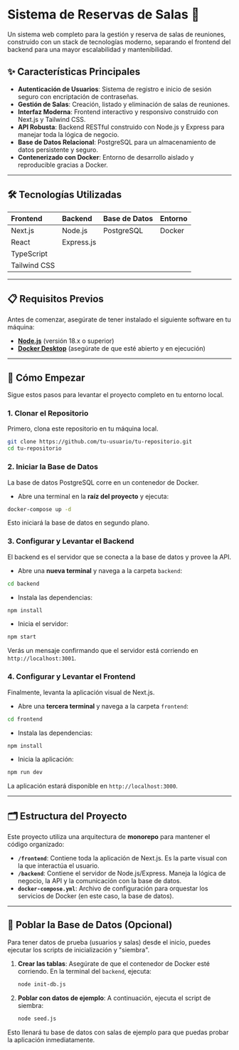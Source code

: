 

# Sistema de Reservas de Salas 🚀

Un sistema web completo para la gestión y reserva de salas de reuniones, construido con un stack de tecnologías moderno, separando el frontend del backend para una mayor escalabilidad y mantenibilidad.



## ✨ Características Principales

  * **Autenticación de Usuarios**: Sistema de registro e inicio de sesión seguro con encriptación de contraseñas.
  * **Gestión de Salas**: Creación, listado y eliminación de salas de reuniones.
  * **Interfaz Moderna**: Frontend interactivo y responsivo construido con Next.js y Tailwind CSS.
  * **API Robusta**: Backend RESTful construido con Node.js y Express para manejar toda la lógica de negocio.
  * **Base de Datos Relacional**: PostgreSQL para un almacenamiento de datos persistente y seguro.
  * **Contenerizado con Docker**: Entorno de desarrollo aislado y reproducible gracias a Docker.

-----

## 🛠️ Tecnologías Utilizadas

| Frontend | Backend | Base de Datos | Entorno |
| :--- | :--- | :--- | :--- |
| Next.js | Node.js | PostgreSQL | Docker |
| React | Express.js | | |
| TypeScript | | | |
| Tailwind CSS | | | |

-----

## 📋 Requisitos Previos

Antes de comenzar, asegúrate de tener instalado el siguiente software en tu máquina:

  * **[Node.js](https://nodejs.org/)** (versión 18.x o superior)
  * **[Docker Desktop](https://www.docker.com/products/docker-desktop/)** (asegúrate de que esté abierto y en ejecución)

-----

## 🚀 Cómo Empezar

Sigue estos pasos para levantar el proyecto completo en tu entorno local.

### 1\. Clonar el Repositorio

Primero, clona este repositorio en tu máquina local.

```bash
git clone https://github.com/tu-usuario/tu-repositorio.git
cd tu-repositorio
```

### 2\. Iniciar la Base de Datos

La base de datos PostgreSQL corre en un contenedor de Docker.

  * Abre una terminal en la **raíz del proyecto** y ejecuta:

<!-- end list -->

```bash
docker-compose up -d
```

Esto iniciará la base de datos en segundo plano.

### 3\. Configurar y Levantar el Backend

El backend es el servidor que se conecta a la base de datos y provee la API.

  * Abre una **nueva terminal** y navega a la carpeta `backend`:

<!-- end list -->

```bash
cd backend
```

  * Instala las dependencias:

<!-- end list -->

```bash
npm install
```

  * Inicia el servidor:

<!-- end list -->

```bash
npm start
```

Verás un mensaje confirmando que el servidor está corriendo en `http://localhost:3001`.

### 4\. Configurar y Levantar el Frontend

Finalmente, levanta la aplicación visual de Next.js.

  * Abre una **tercera terminal** y navega a la carpeta `frontend`:

<!-- end list -->

```bash
cd frontend
```

  * Instala las dependencias:

<!-- end list -->

```bash
npm install
```

  * Inicia la aplicación:

<!-- end list -->

```bash
npm run dev
```

La aplicación estará disponible en `http://localhost:3000`.

-----

## 🗂️ Estructura del Proyecto

Este proyecto utiliza una arquitectura de **monorepo** para mantener el código organizado:

  * **`/frontend`**: Contiene toda la aplicación de Next.js. Es la parte visual con la que interactúa el usuario.
  * **`/backend`**: Contiene el servidor de Node.js/Express. Maneja la lógica de negocio, la API y la comunicación con la base de datos.
  * **`docker-compose.yml`**: Archivo de configuración para orquestar los servicios de Docker (en este caso, la base de datos).

-----

## 🌱 Poblar la Base de Datos (Opcional)

Para tener datos de prueba (usuarios y salas) desde el inicio, puedes ejecutar los scripts de inicialización y "siembra".

1.  **Crear las tablas**: Asegúrate de que el contenedor de Docker esté corriendo. En la terminal del `backend`, ejecuta:
    ```bash
    node init-db.js
    ```
2.  **Poblar con datos de ejemplo**: A continuación, ejecuta el script de siembra:
    ```bash
    node seed.js
    ```

Esto llenará tu base de datos con salas de ejemplo para que puedas probar la aplicación inmediatamente.

